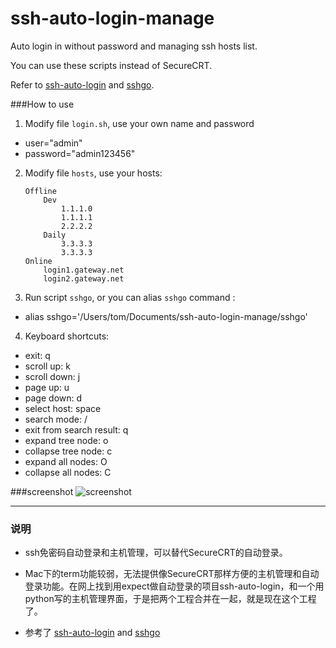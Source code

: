 ssh-auto-login-manage
=====================

Auto login in without password and managing ssh hosts list.

You can use these scripts instead of SecureCRT.

Refer to [ssh-auto-login](https://github.com/liaohuqiu/ssh-auto-login) and [sshgo](https://github.com/emptyhua/sshgo).

###How to use
1. Modify file `login.sh`, use your own name and password
 - user="admin"
 - password="admin123456"
2. Modify file `hosts`, use your hosts:

    ```
    Offline
        Dev
            1.1.1.0
            1.1.1.1
            2.2.2.2
        Daily
            3.3.3.3
            3.3.3.3
    Online
        login1.gateway.net
        login2.gateway.net
    ```
    
3. Run script `sshgo`, or you can alias `sshgo` command :
 * alias sshgo='/Users/tom/Documents/ssh-auto-login-manage/sshgo'

4. Keyboard shortcuts:
 - exit: q
 - scroll up: k
 - scroll down: j
 - page up: u
 - page down: d
 - select host: space
 - search mode: /
 - exit from search result: q
 - expand tree node: o
 - collapse tree node: c
 - expand all nodes: O
 - collapse all nodes: C

###screenshot
![screenshot](https://github.com/flying5/ssh-auto-login-manage/blob/master/screenshot.png)

-----
### 说明

* ssh免密码自动登录和主机管理，可以替代SecureCRT的自动登录。

* Mac下的term功能较弱，无法提供像SecureCRT那样方便的主机管理和自动登录功能。在网上找到用expect做自动登录的项目ssh-auto-login，和一个用python写的主机管理界面，于是把两个工程合并在一起，就是现在这个工程了。

* 参考了 [ssh-auto-login](https://github.com/liaohuqiu/ssh-auto-login) and [sshgo](https://github.com/emptyhua/sshgo)
